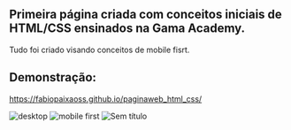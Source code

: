 ## Primeira página criada com conceitos iniciais de HTML/CSS ensinados na Gama Academy.

<p>Tudo foi criado visando conceitos de mobile fisrt.</p>
  
  ## Demonstração: 
  
  https://fabiopaixaoss.github.io/paginaweb_html_css/

![desktop](https://github.com/fabiopaixaoss/paginaweb_html_css/assets/116123270/59232666-a4e1-4522-ad74-f5ac1432198d)
![mobile first](https://github.com/fabiopaixaoss/paginaweb_html_css/assets/116123270/aa9164d2-5fc2-476f-b4ab-7eb2f3f2f473)
![Sem título](https://github.com/fabiopaixaoss/paginaweb_html_css/assets/116123270/a2b03a6d-07cd-472a-b2ae-9678aab668b1)

